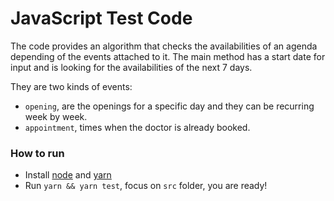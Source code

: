 # JavaScript Test Code

The code provides an algorithm that checks the availabilities of an agenda depending of the events attached to it. The main method has a start date for input and is looking for the availabilities of the next 7 days.

They are two kinds of events:

* `opening`, are the openings for a specific day and they can be recurring
  week by week.
* `appointment`, times when the doctor is already booked.

### How to run
 * Install [node](https://nodejs.org/en/) and [yarn](https://yarnpkg.com/en/)
 * Run `yarn && yarn test`, focus on `src` folder, you are ready!
